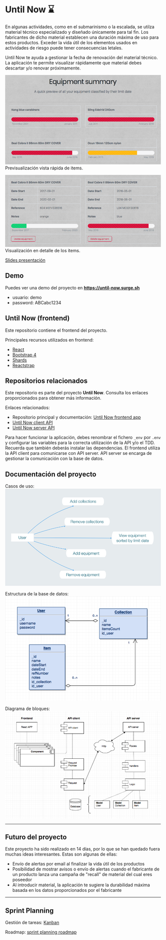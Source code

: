 # Until Now ⌛️  
En algunas actividades, como en el submarinismo o la escalada, se utilza material técnico especializado y diseñado únicamente para tal fin. Los fabricantes de dicho material establecen una duración máxima de uso para estos productos. Exceder la vida útil de los elementos usados en actividades de riesgo puede tener consecuencias letales.

Until Now te ayuda a gestionar la fecha de renovación del material técnico. La aplicación te permite visualizar rápidamente que material debes descartar y/o renovar próximamente.  


![Previsualización vista rápida de items](documentation/preview_1.png) 
Previsualización vista rápida de items.  
  

![Visualización detalle de los items](documentation/preview_2.png)  
Visualización en detalle de los items.  


[Slides presentación](https://docs.google.com/presentation/d/1wR7b1NG2EA7UwatwS05HfbMU5Qd-fRm0PDvkmQIIeW0/edit?usp=sharing)  


## Demo 
Puedes ver una demo del proyecto en **https://until-now.surge.sh**  

* usuario: demo
* password: ABCabc1234



## Until Now (frontend) 
Este repositorio contiene el frontend del proyecto.  

Principales recursos utilizados en frontend:
* [React](https://github.com/facebook/create-react-app) 
* [Bootstrap 4](https://getbootstrap.com) 
* [Shards](https://designrevision.com/downloads/shards/) 
* [Reactstrap](https://reactstrap.github.io) 


## Repositorios relacionados 
Este repositorio es parte del proyecto **Until Now**. Consulta los enlaces proporcionados para obtener más información.   

Enlaces relacionados:
* Repositorio principal y documentación: [Until Now frontend app](https://github.com/didaquis/until-now-frontend) 
* [Until Now client API](https://github.com/didaquis/until-now-client-api) 
* [Until Now server API](https://github.com/didaquis/until-now-server-api) 

Para hacer funcionar la aplicación, debes renombrar el fichero `_env` por `.env` y configurar las variables para la correcta utilización de la API y/o el TDD. Recuerda que también deberás instalar las dependencias. El frontend utiliza la API client para comunicarse con API server. API server se encarga de gestionar la comunicación con la base de datos.


## Documentación del proyecto 
Casos de uso:  
![Casos de uso](documentation/use_case.png)  

Estructura de la base de datos:  
![Base de datos](documentation/database.png)  

Diagrama de bloques:  
![Arquitectura](documentation/main.png)   

------ 

## Futuro del proyecto  
Este proyecto ha sido realizado en 14 días, por lo que se han quedado fuera muchas ideas interesantes. Estas son algunas de ellas: 
* Envío de alertas por email al finalizar la vida útil de los productos 
* Posibilidad de mostrar avisos o envío de alertas cuando el fabricante de un producto lanza una campaña de "recall" de material del cual eres poseedor 
* Al introducir material, la aplicación te sugiere la durabilidad máxima basada en los datos proporcionados por el fabricante 

------

## Sprint Planning
Gestión de tareas: [Kanban](https://trello.com/b/x0Vl2LAY/until-now)  

Roadmap: [sprint planning roadmap](/documentation/SprintPlanning.md)  

